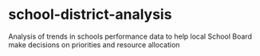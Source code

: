 # school-district-analysis
Analysis of trends in schools performance data to help local School Board make decisions on priorities and resource allocation
